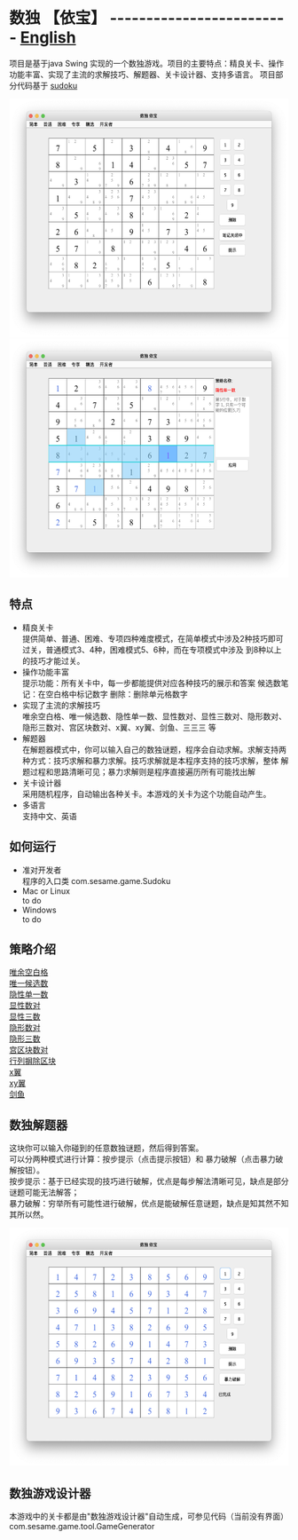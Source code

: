 # 数独 【依宝】          -------------------------      [English](https://github.com/sesamegu/sudoku) 
项目是基于java Swing 实现的一个数独游戏。项目的主要特点：精良关卡、操作功能丰富、实现了主流的求解技巧、解题器、关卡设计器、支持多语言。
项目部分代码基于  [sudoku](https://github.com/mattnenterprise/Sudoku)     

<img src="docs/picture/index_cn.png" width="550" height="430" >
<img src="docs/picture/hidden_singles_row_CN.png" width="550" height="430" >   

## 特点
* 精良关卡   
   提供简单、普通、困难、专项四种难度模式，在简单模式中涉及2种技巧即可过关，普通模式3、4种，困难模式5、6种，而在专项模式中涉及
   到8种以上的技巧才能过关。
* 操作功能丰富     
   提示功能：所有关卡中，每一步都能提供对应各种技巧的展示和答案
   候选数笔记：在空白格中标记数字
   删除：删除单元格数字
* 实现了主流的求解技巧    
    唯余空白格、唯一候选数、隐性单一数、显性数对、显性三数对、隐形数对、隐形三数对、宫区块数对、x翼、xy翼、剑鱼、三三三 等
* 解题器      
  在解题器模式中，你可以输入自己的数独谜题，程序会自动求解。求解支持两种方式：技巧求解和暴力求解。技巧求解就是本程序支持的技巧求解，整体
  解题过程和思路清晰可见；暴力求解则是程序直接遍历所有可能找出解
* 关卡设计器      
  采用随机程序，自动输出各种关卡。本游戏的关卡为这个功能自动产生。
* 多语言      
   支持中文、英语

## 如何运行 
* 准对开发者     
   程序的入口类 com.sesame.game.Sudoku
* Mac or Linux    
   to do
* Windows    
   to do
## 策略介绍
[唯余空白格](https://github.com/sesamegu/sudoku/blob/main/docs/last_free_cell_CN.md)      
[唯一候选数](https://github.com/sesamegu/sudoku/blob/main/docs/last_possible_number_CN.md)      
[隐性单一数](https://github.com/sesamegu/sudoku/blob/main/docs/hidden_singles_CN.md)      
[显性数对](https://github.com/sesamegu/sudoku/blob/main/docs/obvious_pairs_CN.md)      
[显性三数](https://github.com/sesamegu/sudoku/blob/main/docs/obvious_triples_CN.md)      
[隐形数对](https://github.com/sesamegu/sudoku/blob/main/docs/hidden_pairs_CN.md)      
[隐形三数](https://github.com/sesamegu/sudoku/blob/main/docs/hidden_triples_CN.md)      
[宫区块数对](https://github.com/sesamegu/sudoku/blob/main/docs/pointing_pairs_CN.md)    
[行列摒除区块](https://github.com/sesamegu/sudoku/blob/main/docs/row_column_to_box_CN.md)      
[x翼](https://github.com/sesamegu/sudoku/blob/main/docs/x_wing_CN.md)      
[xy翼](https://github.com/sesamegu/sudoku/blob/main/docs/xy_wing_CN.md)      
[剑鱼](https://github.com/sesamegu/sudoku/blob/main/docs/swordfish_CN.md)      

## 数独解题器
这块你可以输入你碰到的任意数独谜题，然后得到答案。     
可以分两种模式进行计算：按步提示（点击提示按钮）和 暴力破解（点击暴力破解按钮）。      
按步提示：基于已经实现的技巧进行破解，优点是每步解法清晰可见，缺点是部分谜题可能无法解答；       
暴力破解：穷举所有可能性进行破解，优点是能破解任意谜题，缺点是知其然不知其所以然。        

<img src="docs/picture/brute_force_CN.png" width="550" height="430" >   

## 数独游戏设计器
本游戏中的关卡都是由"数独游戏设计器"自动生成，可参见代码（当前没有界面）      
      com.sesame.game.tool.GameGenerator
